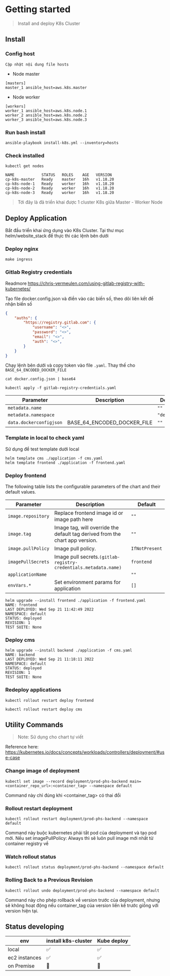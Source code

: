 # Getting started

> Install and deploy K8s Cluster

## Install

### Config host

`Cập nhật nội dung file hosts`

- Node master

```text
[masters]
master_1 ansible_host=aws.k8s.master
```

- Node worker

```text
[workers]
worker_1 ansible_host=aws.k8s.node.1
worker_2 ansible_host=aws.k8s.node.2
worker_3 ansible_host=aws.k8s.node.3
```

### Run bash install

```shell
ansible-playbook install-k8s.yml --inventory=hosts
```

### Check installed

```shell
kubectl get nodes

NAME            STATUS   ROLES    AGE   VERSION
cp-k8s-master   Ready    master   16h   v1.18.20
cp-k8s-node-1   Ready    worker   16h   v1.18.20
cp-k8s-node-2   Ready    worker   16h   v1.18.20
cp-k8s-node-3   Ready    worker   16h   v1.18.20
```

> Tới đây là đã triển khai được 1 cluster K8s giữa Master - Worker Node

## Deploy Application

Bắt đầu triển khai ứng dụng vào K8s Cluster. Tại thư mục helm/website_stack để thực thi các lệnh bên dưới

### Deploy nginx

```shell
make ingress
```

### Gitlab Registry credentials

Readmore <https://chris-vermeulen.com/using-gitlab-registry-with-kubernetes/>

Tạo file docker.config.json và điền vào các biến số, theo dõi liên kết để nhận biến số

```json
{
    "auths": {
        "https://registry.gitlab.com": {
            "username": "<>",
            "password": "<>",
            "email": "<>",
            "auth": "<>",
        }
    }
}
```

Chạy lệnh bên dưới và copy token vào file `.yaml`. Thay thế cho `BASE_64_ENCODED_DOCKER_FILE`

```shell
cat docker.config.json | base64
```

```shell
kubectl apply -f gitlab-registry-credentials.yaml
```

| Parameter               | Description                 | Default     |
| ----------------------- | --------------------------- | ----------- |
| `metadata.name`         |                             | `""`        |
| `metadata.namespace`    |                             | `"default"` |
| `data.dockerconfigjson` | BASE_64_ENCODED_DOCKER_FILE | `""`        |

### Template in local to check yaml

Sử dụng để test template dưới local

```shell
helm template cms ./application -f cms.yaml
helm template frontend ./application -f frontend.yaml
```

### Deploy frontend

The following table lists the configurable parameters of the chart and their default values.

| Parameter          | Description                                                                  | Default        |
| ------------------ | ---------------------------------------------------------------------------- | -------------- |
| `image.repository` | Replace frontend image id or image path here                                 | `""`           |
| `image.tag`        | Image tag, will override the default tag derived from the chart app version. | `""`           |
| `image.pullPolicy` | Image pull policy.                                                           | `IfNotPresent` |
| `imagePullSecrets` | Image pull secrets.`(gitlab-registry-credentials.metadata.name)`             | `frontend`     |
| `applicationName`  |                                                                              | `""`           |
| `envVars.*`        | Set environment params for application                                       | `[]`           |

```shell
helm upgrade --install frontend ./application -f frontend.yaml
NAME: frontend
LAST DEPLOYED: Wed Sep 21 11:42:49 2022
NAMESPACE: default
STATUS: deployed
REVISION: 1
TEST SUITE: None
```

### Deploy cms

```shell
helm upgrade --install backend ./application -f cms.yaml
NAME: backend
LAST DEPLOYED: Wed Sep 21 11:18:11 2022
NAMESPACE: default
STATUS: deployed
REVISION: 1
TEST SUITE: None
```

### Redeploy applications

```shell
kubectl rollout restart deploy frontend
```

```shell
kubectl rollout restart deploy cms
```

## Utility Commands

> Note: Sử dụng cho chart tự viết

Reference here: <https://kubernetes.io/docs/concepts/workloads/controllers/deployment/#use-case>

### Change image of deployment

```shell
kubectl set image --record deployment/prod-phs-backend main=<container_repo_url>:<container_tag> --namespace default
```

Command này chỉ đúng khi <container_tag> có thai đổi

### Rollout restart deployment

```shell
kubectl rollout restart deployment/prod-phs-backend --namespace default
```

Command này buộc kubernetes phải tắt pod của deployment và tạo pod mới. Nếu set imagePullPolicy: Always thì sẽ luôn pull image mới nhất từ container registry về

### Watch rollout status

```shell
kubectl rollout status deployment/prod-phs-backend --namespace default
```

### Rolling Back to a Previous Revision

```sheel
kubectl rollout undo deployment/prod-phs-backend --namespace default
```

Command này cho phép rollback về version trước của deployment, nhưng sẽ không hoạt động nếu container_tag của version liền kế trước giống với version hiện tại.

## Status developing

| env           | install k8s-cluster   | Kube deploy           |
| ------------- | --------------------- | --------------------- |
| local         | :white_check_mark:    | :white_check_mark:    |
| ec2 instances | :white_check_mark:    | :white_check_mark:    |
| on Premise    | :black_square_button: | :black_square_button: |
